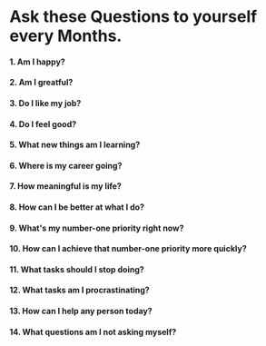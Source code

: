# Ask these Questions to yourself every Months.

#### 1. Am I happy?
#### 2. Am I greatful?
#### 3. Do I like my job?
#### 4. Do I feel good?
#### 5. What new things am I learning?
#### 6. Where is my career going?
#### 7. How meaningful is my life?
#### 8. How can I be better at what I do?
#### 9. What's my number-one priority right now?
#### 10. How can I achieve that number-one priority more quickly?
#### 11. What tasks should I stop doing?
#### 12. What tasks am I procrastinating?
#### 13. How can I help any person today?
#### 14. What questions am I not asking myself?
